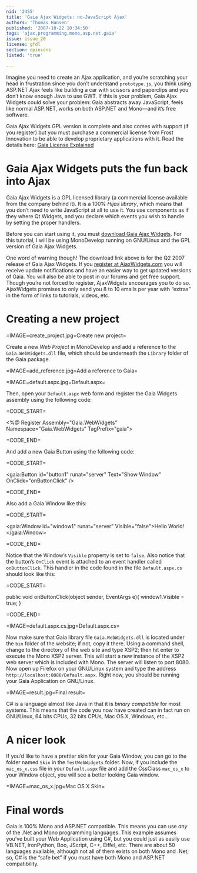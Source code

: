 ```yaml
---
nid: '2455'
title: 'Gaia Ajax Widgets: no-JavaScript Ajax'
authors: 'Thomas Hansen'
published: '2007-10-22 10:34:50'
tags: 'ajax,programming,mono,asp.net,gaia'
issue: issue_20
license: gfdl
section: opinions
listed: 'true'

---
```

Imagine you need to create an Ajax application, and you’re scratching your head in frustration since you don’t understand `prototype.js`, you think using ASP.NET Ajax feels like building a car with scissors and paperclips and you don’t know enough Java to use GWT. If this is your problem, Gaia Ajax Widgets could solve your problem: Gaia abstracts away JavaScript, feels like normal ASP.NET, works on both ASP.NET and Mono—and it’s free software.


<!--break-->


Gaia Ajax Widgets GPL version is complete and also comes with support (if you register) but you must purchase a commercial license from Frost Innovation to be able to develop proprietary applications with it. Read the details here: [Gaia License Explained](http://ajaxwidgets.com/Blogs/thomas/gaia_license_explained.bb)


# Gaia Ajax Widgets puts the fun back into Ajax

Gaia Ajax Widgets is a GPL licensed library (a commercial license available from the company behind it). It is a 100% _Hijax library_, which means that you don’t need to write JavaScript at all to use it. You use components as if they where Qt Widgets, and you declare which events you wish to handle by setting the proper handlers.

Before you can start using it, you must [download Gaia Ajax Widgets](http://ajaxwidgets.com/Downloads/Gaia_Ajax_Web_Widgets_Q2_2007_GPL_Version.tar.gz). For this tutorial, I will be using MonoDevelop running on GNU/Linux and the GPL version of Gaia Ajax Widgets.

One word of warning though! The download link above is for the Q2 2007 release of Gaia Ajax Widgets. If you [register at AjaxWidgets.com](http://ajaxwidgets.com) you will receive update notifications and have an easier way to get updated versions of Gaia. You will also be able to post in our forums and get free support. Though you’re not forced to register, AjaxWidgets encourages you to do so. AjaxWidgets promises to only send you 8 to 10 emails per year with “extras” in the form of links to tutorials, videos, etc.


# Creating a new project


=IMAGE=create_project.jpg=Create new project=

Create a new _Web Project_ in MonoDevelop and add a reference to the `Gaia.WebWidgets.dll` file, which should be underneath the `Library` folder of the Gaia package.


=IMAGE=add_reference.jpg=Add a reference to Gaia=


=IMAGE=default.aspx.jpg=Default.aspx=

Then, open your `Default.aspx` web form and register the Gaia Widgets assembly using the following code:


=CODE_START=

<%@ Register Assembly="Gaia.WebWidgets" Namespace="Gaia.WebWidgets" TagPrefix="gaia">

=CODE_END=

And add a new Gaia Button using the following code:


=CODE_START=

<gaia:Button id="button1" runat="server" Text="Show Window" OnClick="onButtonClick" />

=CODE_END=

Also add a Gaia Window like this:


=CODE_START=

<gaia:Window id="window1" runat="server" Visible="false">Hello World!</gaia:Window>

=CODE_END=


<!--pagebreak-->


Notice that the Window’s `Visible` property is set to `false`. Also notice that the button’s `OnClick` event is attached to an event handler called `onButtonClick`. This handler in the code found in the file `Default.aspx.cs` should look like this:


=CODE_START=

public void onButtonClick(object sender, EventArgs e){
    window1.Visible = true;
}

=CODE_END=


=IMAGE=default.aspx.cs.jpg=Default.aspx.cs=

Now make sure that Gaia library file `Gaia.WebWidgets.dll` is located under the `bin` folder of the website; if not, copy it there. Using a command shell, change to the directory of the web site and type XSP2; then hit enter to execute the Mono XSP2 server. This will start a new instance of the XSP2 web server which is included with Mono. The server will listen to port 8080. Now open up Firefox on your GNU/Linux system and type the address `http://localhost:8080/Default.aspx`. Right now, you should be running your Gaia Application on GNU/Linux.


=IMAGE=result.jpg=Final result=

C# is a language almost like Java in that it is _binary compatible_ for most systems. This means that the code you now have created can in fact run on GNU/Linux, 64 bits CPUs, 32 bits CPUs, Mac OS X, Windows, etc...


# A nicer look

If you’d like to have a prettier skin for your Gaia Window, you can go to the folder named `Skin` in the `TestWebWidgets` folder. Now, if you include the `mac_os_x.css` file in your `Default.aspx` file and add the CssClass `mac_os_x` to your Window object, you will see a better looking Gaia window.


=IMAGE=mac_os_x.jpg=Mac OS X Skin=


# Final words

Gaia is 100% Mono and ASP.NET compatible. This means you can use _any_ of the .Net and Mono programming languages. This example assumes you’ve built your Web Application using C#, but you could just as easily use VB.NET, IronPython, Boo, JScript, C++, Eiffel, etc. There are about 50 languages available, although not all of them exists on both Mono and .Net; so, C# is the “safe bet” if you must have both Mono and ASP.NET compatibility.

